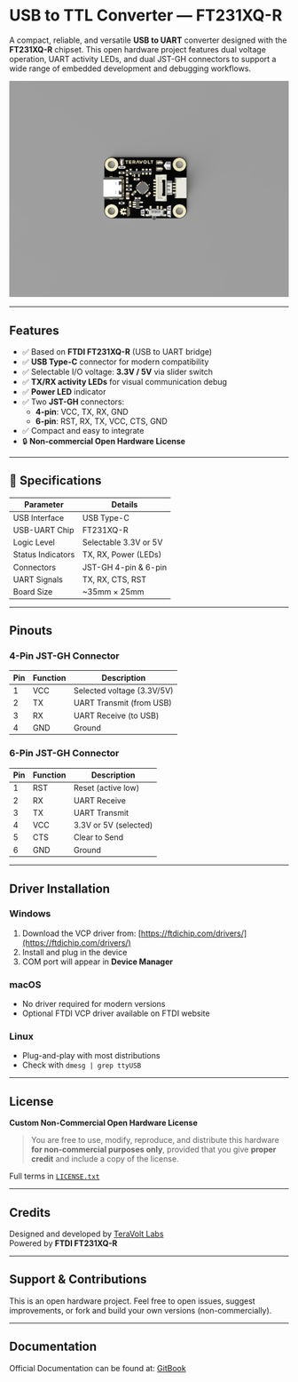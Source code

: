 # USB to TTL Converter — FT231XQ-R

A compact, reliable, and versatile **USB to UART** converter designed with the **FT231XQ-R** chipset. This open hardware project features dual voltage operation, UART activity LEDs, and dual JST-GH connectors to support a wide range of embedded development and debugging workflows.

![USB to TTL Converter Banner](Images/USB_TTL_2025-Jun-29_11-44-36AM-000_CustomizedView3340521283.png)

---

## Features

- ✅ Based on **FTDI FT231XQ-R** (USB to UART bridge)
- ✅ **USB Type-C** connector for modern compatibility
- ✅ Selectable I/O voltage: **3.3V / 5V** via slider switch
- ✅ **TX/RX activity LEDs** for visual communication debug
- ✅ **Power LED** indicator
- ✅ Two **JST-GH** connectors:
  - **4-pin**: VCC, TX, RX, GND
  - **6-pin**: RST, RX, TX, VCC, CTS, GND
- ✅ Compact and easy to integrate
- 🔒 **Non-commercial Open Hardware License**

---

## 🔧 Specifications

| Parameter                 | Details                          |
|--------------------------|----------------------------------|
| USB Interface            | USB Type-C                       |
| USB-UART Chip            | FT231XQ-R                        |
| Logic Level              | Selectable 3.3V or 5V            |
| Status Indicators        | TX, RX, Power (LEDs)             |
| Connectors               | JST-GH 4-pin & 6-pin             |
| UART Signals             | TX, RX, CTS, RST                 |
| Board Size               | ~35mm × 25mm      |

---

## Pinouts

### 4-Pin JST-GH Connector

| Pin | Function | Description            |
|-----|----------|------------------------|
| 1   | VCC      | Selected voltage (3.3V/5V) |
| 2   | TX       | UART Transmit (from USB) |
| 3   | RX       | UART Receive (to USB)    |
| 4   | GND      | Ground                  |

### 6-Pin JST-GH Connector

| Pin | Function | Description           |
|-----|----------|-----------------------|
| 1   | RST      | Reset (active low)    |
| 2   | RX       | UART Receive          |
| 3   | TX       | UART Transmit         |
| 4   | VCC      | 3.3V or 5V (selected) |
| 5   | CTS      | Clear to Send         |
| 6   | GND      | Ground                |

---

## Driver Installation

### Windows

1. Download the VCP driver from: [https://ftdichip.com/drivers/](https://ftdichip.com/drivers/)
2. Install and plug in the device
3. COM port will appear in **Device Manager**

### macOS

- No driver required for modern versions
- Optional FTDI VCP driver available on FTDI website

### Linux

- Plug-and-play with most distributions
- Check with `dmesg | grep ttyUSB`

---

## License

**Custom Non-Commercial Open Hardware License**

> You are free to use, modify, reproduce, and distribute this hardware **for non-commercial purposes only**, provided that you give **proper credit** and include a copy of the license.

Full terms in [`LICENSE.txt`](./LICENSE.txt)

---

## Credits

Designed and developed by [TeraVolt Labs](https://www.linkedin.com/company/teravoltlabs)  
Powered by **FTDI FT231XQ-R**

---

## Support & Contributions

This is an open hardware project. Feel free to open issues, suggest improvements, or fork and build your own versions (non-commercially).

---

## Documentation
Official Documentation can be found at: [GitBook](https://teravolt.gitbook.io/teravolt/peripherals/usb-to-ttl-converter)